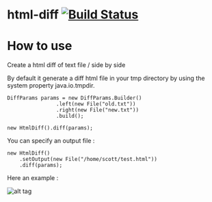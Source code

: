 html-diff [![Build Status](https://travis-ci.org/regis-leray/html-diff.png)](https://travis-ci.org/regis-leray/html-diff)
======

How to use
==========

Create a html diff of text file / side by side

By default it generate a diff html file in your tmp directory by using the system property java.io.tmpdir.
```
DiffParams params = new DiffParams.Builder()
                .left(new File("old.txt"))
                .right(new File("new.txt"))
                .build();

new HtmlDiff().diff(params);
```

You can specify an output file :
```
new HtmlDiff()
    .setOutput(new File("/home/scott/test.html"))
    .diff(params);
```

Here an example :

![alt tag](https://raw.github.com/regis-leray/html-diff/master/screenshot.png)


